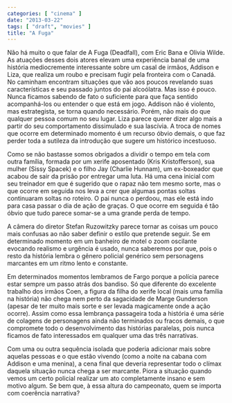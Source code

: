 ```yaml
---
categories: [ "cinema" ]
date: "2013-03-22"
tags: [ "draft", "movies" ]
title: "A Fuga"
---
```

Não há muito o que falar de A Fuga (Deadfall), com Eric Bana e Olivia
Wilde. As atuações desses dois atores elevam uma experiência banal
de uma história mediocremente interessante sobre um casal de irmãos,
Addison e Liza, que realiza um roubo e precisam fugir pela fronteira com
o Canadá. No caminham encontram situações que vão aos poucos revelando
suas características e seu passado juntos do pai alcoólatra. Mas isso é
pouco. Nunca ficamos sabendo de fato o suficiente para que faça sentido
acompanhá-los ou entender o que está em jogo. Addison não é violento,
mas estrategista, se torna quando necessário. Porém, não mais do que
qualquer pessoa comum no seu lugar. Liza parece querer dizer algo mais
a partir do seu comportamento dissimulado e sua lascívia. A troca de
nomes que ocorre em determinado momento é um recurso óbvio demais, o
que faz perder toda a sutileza da introdução que sugere um histórico
incestuoso.

Como se não bastasse somos obrigados a dividir o tempo em tela com
outra família, formada por um xerife aposentado (Kris Kristofferson),
sua mulher (Sissy Spacek) e o filho Jay (Charlie Hunnam), um ex-boxeador
que acabou de sair da prisão por entregar uma luta. Há uma cena inicial
com seu treinador em que é sugerido que o rapaz não tem mesmo sorte,
mas o que ocorre em seguida nos leva a crer que algumas pontas soltas
continuaram soltas no roteiro. O pai nunca o perdoou, mas ele está indo
para casa passar o dia de ação de graças. O que ocorre em seguida é
tão óbvio que tudo parece somar-se a uma grande perda de tempo.

A câmera do diretor Stefan Ruzowitzky parece tornar as coisas um pouco
mais confusas ao não saber definir o estilo que pretende seguir. Se em
determinado momento em um banheiro de motel o zoom oscilante evocando
realismo e urgência é usado, nunca saberemos por que, pois o resto da
história lembra o gênero policial genérico sem personagens marcantes
em um ritmo lento e constante.

Em determinados momentos lembramos de Fargo porque a polícia parece
estar sempre um passo atrás dos bandiso. Só que diferente do excelente
trabalho dos irmãos Coen, a figura da filha do xerife local (mais uma
família na história) não chega nem perto da sagacidade de Marge
Gunderson (apesar de ter muito mais sorte e ser levada magicamente
onde a ação ocorre). Assim como essa lembrança passageira toda a
história é uma série de colagens de personagens ainda não terminados
ou fracos demais, o que compromete todo o desenvolvimento das histórias
paralelas, pois nunca ficamos de fato interessados em qualquer uma das
três narrativas.

Com uma ou outra sequência isolada que poderia adicionar mais sobre
aquelas pessoas e o que estão vivendo (como a noite na cabana com Addison
e uma menina), a cena final que deveria representar todo o clímax daquela
situação nunca chega a ser marcante. Piora a situação quando vemos
um certo policial realizar um ato completamente insano e sem motivo
algum. Se bem que, à essa altura do campeonato, quem se importa com
coerência narrativa?

